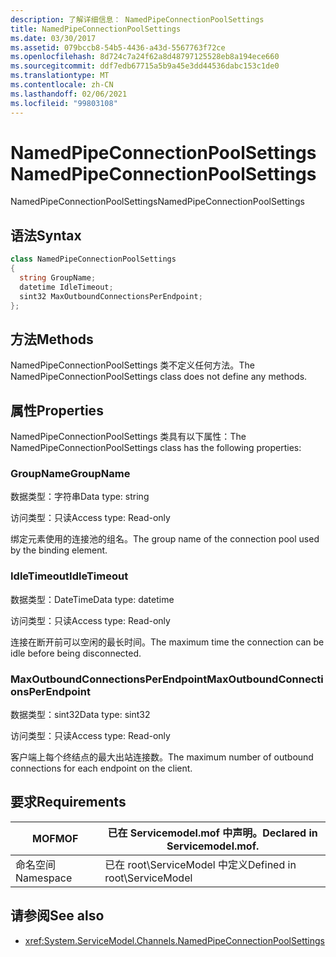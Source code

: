 ```yaml
---
description: 了解详细信息： NamedPipeConnectionPoolSettings
title: NamedPipeConnectionPoolSettings
ms.date: 03/30/2017
ms.assetid: 079bccb8-54b5-4436-a43d-5567763f72ce
ms.openlocfilehash: 8d724c7a24f62a8d48797125528eb8a194ece660
ms.sourcegitcommit: ddf7edb67715a5b9a45e3dd44536dabc153c1de0
ms.translationtype: MT
ms.contentlocale: zh-CN
ms.lasthandoff: 02/06/2021
ms.locfileid: "99803108"
---
```

# <a name="namedpipeconnectionpoolsettings"></a><span data-ttu-id="64e90-103">NamedPipeConnectionPoolSettings</span><span class="sxs-lookup"><span data-stu-id="64e90-103">NamedPipeConnectionPoolSettings</span></span>

<span data-ttu-id="64e90-104">NamedPipeConnectionPoolSettings</span><span class="sxs-lookup"><span data-stu-id="64e90-104">NamedPipeConnectionPoolSettings</span></span>  
  
## <a name="syntax"></a><span data-ttu-id="64e90-105">语法</span><span class="sxs-lookup"><span data-stu-id="64e90-105">Syntax</span></span>  
  
```csharp
class NamedPipeConnectionPoolSettings  
{  
  string GroupName;  
  datetime IdleTimeout;  
  sint32 MaxOutboundConnectionsPerEndpoint;  
};  
```  
  
## <a name="methods"></a><span data-ttu-id="64e90-106">方法</span><span class="sxs-lookup"><span data-stu-id="64e90-106">Methods</span></span>  

 <span data-ttu-id="64e90-107">NamedPipeConnectionPoolSettings 类不定义任何方法。</span><span class="sxs-lookup"><span data-stu-id="64e90-107">The NamedPipeConnectionPoolSettings class does not define any methods.</span></span>  
  
## <a name="properties"></a><span data-ttu-id="64e90-108">属性</span><span class="sxs-lookup"><span data-stu-id="64e90-108">Properties</span></span>  

 <span data-ttu-id="64e90-109">NamedPipeConnectionPoolSettings 类具有以下属性：</span><span class="sxs-lookup"><span data-stu-id="64e90-109">The NamedPipeConnectionPoolSettings class has the following properties:</span></span>  
  
### <a name="groupname"></a><span data-ttu-id="64e90-110">GroupName</span><span class="sxs-lookup"><span data-stu-id="64e90-110">GroupName</span></span>  

 <span data-ttu-id="64e90-111">数据类型：字符串</span><span class="sxs-lookup"><span data-stu-id="64e90-111">Data type: string</span></span>  
  
 <span data-ttu-id="64e90-112">访问类型：只读</span><span class="sxs-lookup"><span data-stu-id="64e90-112">Access type: Read-only</span></span>  
  
 <span data-ttu-id="64e90-113">绑定元素使用的连接池的组名。</span><span class="sxs-lookup"><span data-stu-id="64e90-113">The group name of the connection pool used by the binding element.</span></span>  
  
### <a name="idletimeout"></a><span data-ttu-id="64e90-114">IdleTimeout</span><span class="sxs-lookup"><span data-stu-id="64e90-114">IdleTimeout</span></span>  

 <span data-ttu-id="64e90-115">数据类型：DateTime</span><span class="sxs-lookup"><span data-stu-id="64e90-115">Data type: datetime</span></span>  
  
 <span data-ttu-id="64e90-116">访问类型：只读</span><span class="sxs-lookup"><span data-stu-id="64e90-116">Access type: Read-only</span></span>  
  
 <span data-ttu-id="64e90-117">连接在断开前可以空闲的最长时间。</span><span class="sxs-lookup"><span data-stu-id="64e90-117">The maximum time the connection can be idle before being disconnected.</span></span>  
  
### <a name="maxoutboundconnectionsperendpoint"></a><span data-ttu-id="64e90-118">MaxOutboundConnectionsPerEndpoint</span><span class="sxs-lookup"><span data-stu-id="64e90-118">MaxOutboundConnectionsPerEndpoint</span></span>  

 <span data-ttu-id="64e90-119">数据类型：sint32</span><span class="sxs-lookup"><span data-stu-id="64e90-119">Data type: sint32</span></span>  
  
 <span data-ttu-id="64e90-120">访问类型：只读</span><span class="sxs-lookup"><span data-stu-id="64e90-120">Access type: Read-only</span></span>  
  
 <span data-ttu-id="64e90-121">客户端上每个终结点的最大出站连接数。</span><span class="sxs-lookup"><span data-stu-id="64e90-121">The maximum number of outbound connections for each endpoint on the client.</span></span>  
  
## <a name="requirements"></a><span data-ttu-id="64e90-122">要求</span><span class="sxs-lookup"><span data-stu-id="64e90-122">Requirements</span></span>  
  
|<span data-ttu-id="64e90-123">MOF</span><span class="sxs-lookup"><span data-stu-id="64e90-123">MOF</span></span>|<span data-ttu-id="64e90-124">已在 Servicemodel.mof 中声明。</span><span class="sxs-lookup"><span data-stu-id="64e90-124">Declared in Servicemodel.mof.</span></span>|  
|---------|-----------------------------------|  
|<span data-ttu-id="64e90-125">命名空间</span><span class="sxs-lookup"><span data-stu-id="64e90-125">Namespace</span></span>|<span data-ttu-id="64e90-126">已在 root\ServiceModel 中定义</span><span class="sxs-lookup"><span data-stu-id="64e90-126">Defined in root\ServiceModel</span></span>|  
  
## <a name="see-also"></a><span data-ttu-id="64e90-127">请参阅</span><span class="sxs-lookup"><span data-stu-id="64e90-127">See also</span></span>

- <xref:System.ServiceModel.Channels.NamedPipeConnectionPoolSettings>

